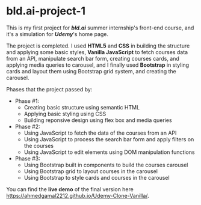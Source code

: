 # bld.ai-project-1
This is my first project for ***bld.ai*** summer internship's front-end course, and it's a simulation for ***Udemy***'s home page.

The project is completed.
I used **HTML5** and **CSS** in building the structure and applying some basic styles, **Vanilla JavaScript** to fetch courses data from an API, manipulate search bar form, creating courses cards, and applying media queries to carousel, and I finally used **Bootstrap** in styling cards and layout them using Bootstrap grid system, and creating the carousel.

Phases that the project passed by:
- Phase #1:
  - Creating basic structure using semantic HTML
  - Applying basic styling using CSS
  - Building reponsive design using flex box and media queries
- Phase #2:
  - Using JavaScript to fetch the data of the courses from an API
  - Using JavaScript to process the search bar form and apply filters on the courses
  - Using JavaScript to edit elements using DOM manipulation functions
- Phase #3:
  - Using Bootstrap built in components to build the courses carousel
  - Using Bootstrap grid to layout courses in the carousel
  - Using Bootstrap to style cards and courses in the carousel

You can find the **live demo** of the final version here https://ahmedgamal2212.github.io/Udemy-Clone-Vanilla/.
